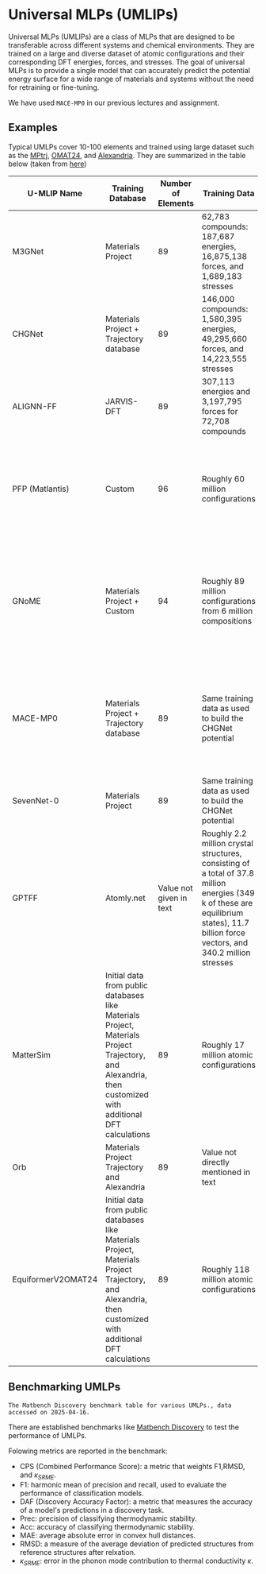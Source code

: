 # Universal MLPs (UMLIPs)
Universal MLPs (UMLIPs) are a class of MLPs that are designed to be transferable across different systems and chemical environments. They are trained on a large and diverse dataset of atomic configurations and their corresponding DFT energies, forces, and stresses. The goal of universal MLPs is to provide a single model that can accurately predict the potential energy surface for a wide range of materials and systems without the need for retraining or fine-tuning.

We have used `MACE-MP0` in our previous lectures and assignment.

## Examples
Typical UMLPs cover 10-100 elements and trained using large dataset such as the [MPtrj](https://doi.org/10.1038/s42256-023-00716-3), [OMAT24](
https://doi.org/10.48550/arXiv.2410.12771), and [Alexandria](https://doi.org/10.1016/j.mtphys.2024.101560).  They are summarized in the table below (taken from [here](https://doi.org/10.1016/j.cossms.2025.101214))


| U-MLIP Name       | Training Database                                                                 | Number of Elements | Training Data                                                                                     | Notes                                                                                                   |
|--------------------|----------------------------------------------------------------------------------|--------------------------------|----------------------------------------------------------------------------------------------------------|---------------------------------------------------------------------------------------------------------|
| M3GNet            | Materials Project                                                               | 89                             | 62,783 compounds: 187,687 energies, 16,875,138 forces, and 1,689,183 stresses                           | Training data taken from Materials Project dating back to its inception in 2011                        |
| CHGNet            | Materials Project + Trajectory database                                         | 89                             | 146,000 compounds: 1,580,395 energies, 49,295,660 forces, and 14,223,555 stresses                       | Training data taken from Materials Project GGA and GGA + U relaxation trajectory up to Sept 2022       |
| ALIGNN-FF         | JARVIS-DFT                                                                      | 89                             | 307,113 energies and 3,197,795 forces for 72,708 compounds                                              |                                                                                                         |
| PFP (Matlantis)   | Custom                                                                          | 96                             | Roughly 60 million configurations                                                                       | Training data is a custom in-house set performed by a collaboration of Preferred Networks, Inc. and ENEOS Corporation |
| GNoME             | Materials Project + Custom                                                      | 94                             | Roughly 89 million configurations from 6 million compositions                                           | Initial training done on Materials Project data from 2018 comprising 69,000 materials. Later fits include about 89 million configurations |
| MACE-MP0          | Materials Project + Trajectory database                                         | 89                             | Same training data as used to build the CHGNet potential                                                | An additional dispersion correction model can be used to accurately capture dispersion physics not present in the training data |
| SevenNet-0        | Materials Project                                                               | 89                             | Same training data as used to build the CHGNet potential                                                | Same training data as used to build the M3GNet potential                                               |
| GPTFF             | Atomly.net                                                                     | Value not given in text         | Roughly 2.2 million crystal structures, consisting of a total of 37.8 million energies (349 k of these are equilibrium states), 11.7 billion force vectors, and 340.2 million stresses |                                                                                                         |
| MatterSim         | Initial data from public databases like Materials Project, Materials Project Trajectory, and Alexandria, then customized with additional DFT calculations | 89                             | Roughly 17 million atomic configurations                                                                | Sampling techniques include simulations with temperatures ranging from 0-5000 K and pressures from 0 to 1000 GPa |
| Orb               | Materials Project Trajectory and Alexandria                                     | 89                             | Value not directly mentioned in text                                                                    |                                                                                                         |
| EquiformerV2OMAT24| Initial data from public databases like Materials Project, Materials Project Trajectory, and Alexandria, then customized with additional DFT calculations | 89                             | Roughly 118 million atomic configurations                                                               | As of this writing, state-of-the-art performance on the main ranking of the MatBench leaderboard and largest publicly-available DFT database |


## Benchmarking UMLPs
```{figure} ../figures/matbench.png
The Matbench Discovery benchmark table for various UMLPs., data accessed on 2025-04-16.
```

There are established benchmarks like [Matbench Discovery](https://matbench-discovery.materialsproject.org/) to test the performance of UMLPs. 

Folowing metrics are reported in the benchmark:
- CPS (Combined Performance Score):  a metric that weights F1,RMSD, and $\kappa_{SRME}$.
- F1: harmonic mean of precision and recall, used to evaluate the performance of classification models.
- DAF (Discovery Accuracy Factor): a metric that measures the accuracy of a model's predictions in a discovery task.
- Prec: precision of classifying thermodynamic stability.
- Acc: accuracy of classifying thermodynamic stability.
- MAE: average absolute error in convex hull distances.
- RMSD: a measure of the average deviation of predicted structures from reference structures after relxation.
- $\kappa_{SRME}$: error in the phonon mode contribution to thermal conductivity $\kappa$.
